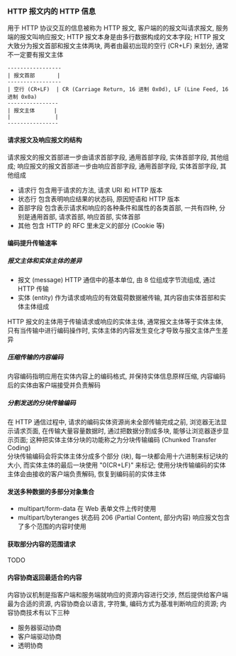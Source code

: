 ### HTTP 报文内的 HTTP 信息
用于 HTTP 协议交互的信息被称为 HTTP 报文, 客户端的的报文叫请求报文, 服务端的报文叫响应报文; HTTP 报文本身是由多行数据构成的文本字段; HTTP 报文大致分为报文首部和报文主体两块, 两者由最初出现的空行 (CR+LF) 来划分, 通常不一定要有报文主体
```
-----------------
| 报文首部       |
-----------------
| 空行 (CR+LF)  | CR (Carriage Return, 16 进制 0x0d), LF (Line Feed, 16 进制 0x0a)
----------------
| 报文主体      |
|              |
----------------
```
#### 请求报文及响应报文的结构
请求报文的报文首部进一步由请求首部字段, 通用首部字段, 实体首部字段, 其他组成; 响应报文的报文首部进一步由响应首部字段, 通用首部字段, 实体首部字段, 其他组成
- 请求行
包含用于请求的方法, 请求 URI 和 HTTP 版本
- 状态行
包含表明响应结果的状态码, 原因短语和 HTTP 版本
- 首部字段
包含表示请求和响应的各种条件和属性的各类首部, 一共有四种, 分别是通用首部, 请求首部, 响应首部, 实体首部
- 其他
包含 HTTP 的 RFC 里未定义的部分 (Cookie 等)

#### 编码提升传输速率
##### 报文主体和实体主体的差异
- 报文 (message)
HTTP 通信中的基本单位, 由 8 位组成字节流组成, 通过 HTTP 传输
- 实体 (entity)
作为请求或响应的有效载荷数据被传输, 其内容由实体首部和实体主体组成

HTTP 报文的主体用于传输请求或响应的实体主体, 通常报文主体等于实体主体, 只有当传输中进行编码操作时, 实体主体的内容发生变化才导致与报文主体产生差异

##### 压缩传输的内容编码
内容编码指明应用在实体内容上的编码格式, 并保持实体信息原样压缩, 内容编码后的实体由客户端接受并负责解码

##### 分割发送的分块传输编码
在 HTTP 通信过程中, 请求的编码实体资源尚未全部传输完成之前, 浏览器无法显示请求页面, 在传输大量容量数据时, 通过把数据分割成多块, 能够让浏览器逐步显示页面; 这种把实体主体分块的功能称之为分块传输编码 (Chunked Transfer Coding)  
分块传输编码会将实体主体分成多个部分 (块), 每一块都会用十六进制来标记块的大小, 而实体主体的最后一块使用 "0(CR+LF)" 来标记; 使用分块传输编码的实体主体会由接收的客户端负责解码, 恢复到编码前的实体主体

#### 发送多种数据的多部分对象集合
- multipart/form-data
在 Web 表单文件上传时使用
- multipart/byteranges
状态码 206 (Partial Content, 部分内容) 响应报文包含了多个范围的内容时使用

#### 获取部分内容的范围请求
TODO

#### 内容协商返回最适合的内容
内容协议机制是指客户端和服务端就响应的资源内容进行交涉, 然后提供给客户端最为合适的资源, 内容协商会以语言, 字符集, 编码方式为基准判断响应的资源; 内容协商技术有以下三种
- 服务器驱动协商
- 客户端驱动协商
- 透明协商
